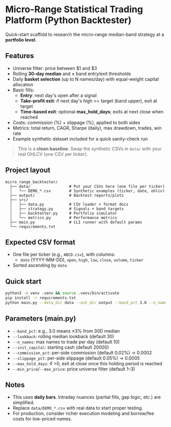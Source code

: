 # Micro-Range Statistical Trading Platform (Python Backtester)

Quick-start scaffold to research the micro-range median-band strategy at a **portfolio level**.

## Features
- Universe filter: price between $1 and $3
- Rolling **30-day median** and ± band entry/exit thresholds
- Daily **basket selection** (up to N names/day) with equal-weight capital allocation
- Basic fills:
  - **Entry**: next day's open after a signal
  - **Take-profit exit**: if next day's high >= target (band upper), exit at target
  - **Time-based exit**: optional **max_hold_days**; exits at next close when reached
- Costs: commission (%) + slippage (%), applied to both sides
- Metrics: total return, CAGR, Sharpe (daily), max drawdown, trades, win rate
- Example synthetic dataset included for a quick sanity-check run

> This is a **clean baseline**. Swap the synthetic CSVs in `data/` with your real OHLCV (one CSV per ticker).

## Project layout
```
micro_range_backtester/
  ├── data/                 # Put your CSVs here (one file per ticker)
  │   └── DEMO_*.csv        # Synthetic examples (ticker, date, ohlcv)
  ├── output/               # Backtest reports/plots
  ├── src/
  │   ├── data.py           # CSV loader + format docs
  │   ├── strategy.py       # Signals + band targets
  │   ├── backtester.py     # Portfolio simulator
  │   └── metrics.py        # Performance metrics
  ├── main.py               # CLI runner with default params
  └── requirements.txt
```

## Expected CSV format
- One file per ticker (e.g., `ABCD.csv`), with columns:
  - `date` (YYYY-MM-DD), `open`, `high`, `low`, `close`, `volume`, `ticker`
- Sorted ascending by `date`.

## Quick start
```bash
python3 -m venv .venv && source .venv/bin/activate
pip install -r requirements.txt
python main.py --data_dir data --out_dir output --band_pct 3.0 --n_names 10
```

## Parameters (main.py)
- `--band_pct`: e.g., 3.0 means ±3% from 30D median
- `--lookback`: rolling median lookback (default 30)
- `--n_names`: max names to trade per day (default 10)
- `--init_capital`: starting cash (default 20000)
- `--commission_pct`: per-side commission (default 0.02%) -> 0.0002
- `--slippage_pct`: per-side slippage (default 0.05%) -> 0.0005
- `--max_hold_days`: if >0, exit at close once this holding period is reached
- `--min_price`/`--max_price`: price universe filter (default 1–3)

## Notes
- This uses **daily bars**. Intraday nuances (partial fills, gap logic, etc.) are simplified.
- Replace `data/DEMO_*.csv` with real data to start proper testing.
- For production, consider richer execution modeling and borrow/fee costs for low-priced names.
